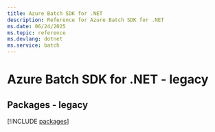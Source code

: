 ```yaml
---
title: Azure Batch SDK for .NET
description: Reference for Azure Batch SDK for .NET
ms.date: 06/24/2025
ms.topic: reference
ms.devlang: dotnet
ms.service: batch
---
```

# Azure Batch SDK for .NET - legacy
## Packages - legacy
[!INCLUDE [packages](batch-index.md)]